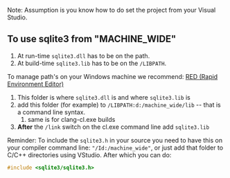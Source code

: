
Note: Assumption is you know how to do set the project from your Visual Studio. 

##  To use sqlite3 from "MACHINE_WIDE"

1. At run-time `sqlite3.dll` has to be on the path. 
1. At build-time `sqlite3.lib` has to be on the `/LIBPATH`. 

To manage path's on your Windows machine we recommend: [RED (Rapid Environment Editor)](https://www.rapidee.com/en/about)

1. This folder is where `sqlite3.dll` is and where `sqlite3.lib` is
1. add this folder (for example) to `/LIBPATH:d:/machine_wide/lib` -- that is a command line syntax.
   1. same is for clang-cl.exe builds
2. **After** the `/link` switch on the cl.exe command line add `sqlite3.lib` 

Reminder: To include the `sqlite3.h` in your source you need to have this on your compiler command line: `"/Id:/machine_wide"`, or just add that folder to C/C++ directories using VStudio. After which you can do:
```cpp
#include <sqlite3/sqlite3.h>
```